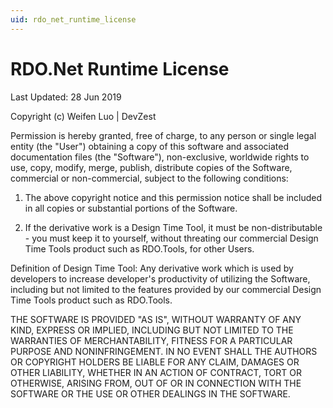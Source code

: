 ```yaml
---
uid: rdo_net_runtime_license
---
```


# RDO.Net Runtime License

Last Updated: 28 Jun 2019

Copyright (c) Weifen Luo | DevZest

Permission is hereby granted, free of charge, to any person or single legal entity (the "User") obtaining a copy of this software and associated documentation files (the "Software"), non-exclusive, worldwide rights to use, copy, modify, merge, publish, distribute copies of the Software, commercial or non-commercial, subject to the following conditions:

1. The above copyright notice and this permission notice shall be included in all copies or substantial portions of the Software.

2. If the derivative work is a Design Time Tool, it must be non-distributable - you must keep it to yourself, without threating our commercial Design Time Tools product such as RDO.Tools, for other Users.

Definition of Design Time Tool: Any derivative work which is used by developers to increase developer's productivity of utilizing the Software, including but not limited to the features provided by our commercial Design Time Tools product such as RDO.Tools.

THE SOFTWARE IS PROVIDED "AS IS", WITHOUT WARRANTY OF ANY KIND, EXPRESS OR IMPLIED, INCLUDING BUT NOT LIMITED TO THE WARRANTIES OF MERCHANTABILITY, FITNESS FOR A PARTICULAR PURPOSE AND NONINFRINGEMENT. IN NO EVENT SHALL THE AUTHORS OR COPYRIGHT HOLDERS BE LIABLE FOR ANY CLAIM, DAMAGES OR OTHER LIABILITY, WHETHER IN AN ACTION OF CONTRACT, TORT OR OTHERWISE, ARISING FROM, OUT OF OR IN CONNECTION WITH THE SOFTWARE OR THE USE OR OTHER DEALINGS IN THE SOFTWARE.
